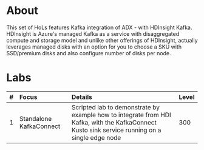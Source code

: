 # About

This set of HoLs features Kafka integration of ADX - with HDInsight Kafka.  HDInsight is Azure's managed Kafka as a service with disaggregated compute and storage model and unlike other offerings of HDInsight, actually leverages managed disks with an option for you to choose a SKU with SSD/premium disks and also configure number of disks per node.

# Labs

| # | Focus | Details | Level |
| :--- | :--- | :--- | :--- |
| 1 | Standalone KafkaConnect | Scripted lab to demonstrate by example how to integrate from HDI Kafka, with the KafkaConnect Kusto sink service running on a single edge node | 300 | 
